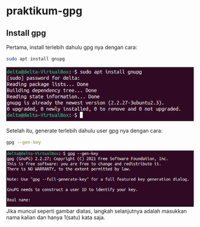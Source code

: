 # praktikum-gpg

## Install gpg
Pertama, install terlebih dahulu gpg nya dengan cara:
```bash
sudo apt install gnupg
```
<img src="install gpg.png" width="800">

Setelah itu, generate terlebih dahulu user gpg nya dengan cara:
```bash
gpg --gen-key
```
<img src="gpg gen key 1.png" width="600">
Jika muncul seperti gambar diatas, langkah selanjutnya adalah masukkan nama kalian dan hanya 1(satu) kata saja.
